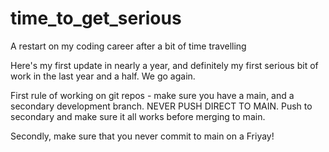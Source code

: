 # time_to_get_serious
A restart on my coding career after a bit of time travelling


Here's my first update in nearly a year, and definitely my first serious bit of work in the last year and a half. We go again.

First rule of working on git repos - make sure you have a main, and a secondary development branch. NEVER PUSH DIRECT TO MAIN. Push to secondary and make sure it all works before merging to main.

Secondly, make sure that you never commit to main on a Friyay!